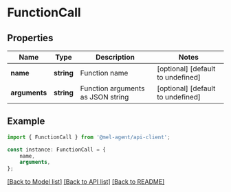 # FunctionCall


## Properties

Name | Type | Description | Notes
------------ | ------------- | ------------- | -------------
**name** | **string** | Function name | [optional] [default to undefined]
**arguments** | **string** | Function arguments as JSON string | [optional] [default to undefined]

## Example

```typescript
import { FunctionCall } from '@mel-agent/api-client';

const instance: FunctionCall = {
    name,
    arguments,
};
```

[[Back to Model list]](../README.md#documentation-for-models) [[Back to API list]](../README.md#documentation-for-api-endpoints) [[Back to README]](../README.md)
